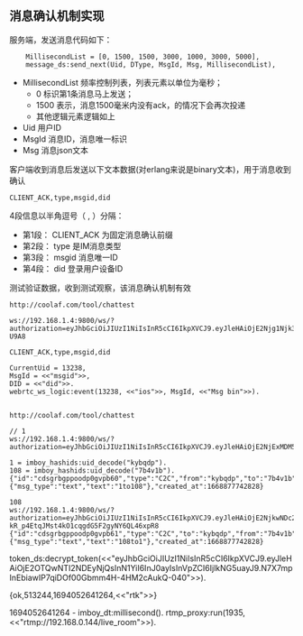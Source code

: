 
## 消息确认机制实现
服务端，发送消息代码如下：
```
    MillisecondList = [0, 1500, 1500, 3000, 1000, 3000, 5000],
    message_ds:send_next(Uid, DType, MsgId, Msg, MillisecondList),
```
* MillisecondList 频率控制列表，列表元素以单位为毫秒；
    * 0 标识第1条消息马上发送；
    * 1500 表示，消息1500毫米内没有ack，的情况下会再次投递
    * 其他逻辑元素逻辑如上
* Uid 用户ID
* MsgId 消息ID，消息唯一标识
* Msg 消息json文本

客户端收到消息后发送以下文本数据(对erlang来说是binary文本)，用于消息收到确认
```
CLIENT_ACK,type,msgid,did
```
4段信息以半角逗号（ , ）分隔：

* 第1段： CLIENT_ACK 为固定消息确认前缀
* 第2段： type 是IM消息类型
* 第3段： msgid 消息唯一ID
* 第4段： did 登录用户设备ID


测试验证数据，收到测试观察，该消息确认机制有效
```
http://coolaf.com/tool/chattest

ws://192.168.1.4:9800/ws/?authorization=eyJhbGciOiJIUzI1NiIsInR5cCI6IkpXVCJ9.eyJleHAiOjE2Njg1Njk3MTY0MDksInN1YiI6InRrIiwidWlkIjoiYnltajVnIn0.zPojzN6IfxzIfU4CCJodguaAMcGPDx3XLTvou6-U9A8

CLIENT_ACK,type,msgid,did

CurrentUid = 13238,
MsgId = <<"msgid">>,
DID = <<"did">>.
webrtc_ws_logic:event(13238, <<"ios">>, MsgId, <<"Msg bin">>).


http://coolaf.com/tool/chattest

// 1
ws://192.168.1.4:9800/ws/?authorization=eyJhbGciOiJIUzI1NiIsInR5cCI6IkpXVCJ9.eyJleHAiOjE2NjExMDM5NDQ5MTgsInN1YiI6InRrIiwidWlkIjoia3licWRwIn0.FYhYR0KzHZe9kHEeTbcYWwahyqLXBE7rUWaQgyI5I14

1 = imboy_hashids:uid_decode("kybqdp").
108 = imboy_hashids:uid_decode("7b4v1b").
{"id":"cdsgrbgppoodp0gvpb60","type":"C2C","from":"kybqdp","to":"7b4v1b","payload":{"msg_type":"text","text":"1to108"},"created_at":1668877742828}

108
ws://192.168.1.4:9800/ws/?authorization=eyJhbGciOiJIUzI1NiIsInR5cCI6IkpXVCJ9.eyJleHAiOjE2NjkwNDc2Nzc3MDgsInN1YiI6InRrIiwidWlkIjoiN2I0djFiIn0.n19M6-kR_p4EtqJMst4kO1cqgdG5F2gyNY6QL46xpR8
{"id":"cdsgrbgppoodp0gvpb61","type":"C2C","to":"kybqdp","from":"7b4v1b","payload":{"msg_type":"text","text":"108to1"},"created_at":1668877742828}
```

token_ds:decrypt_token(<<"eyJhbGciOiJIUzI1NiIsInR5cCI6IkpXVCJ9.eyJleHAiOjE2OTQwNTI2NDEyNjQsInN1YiI6InJ0ayIsInVpZCI6IjlkNG5uayJ9.N7X7mpInEbiawIP7qiDOf00Gbmm4H-4HM2cAukQ-040">>).

{ok,513244,1694052641264,<<"rtk">>}

1694052641264 - imboy_dt:millisecond().
rtmp_proxy:run(1935, <<"rtmp://192.168.0.144/live_room">>).
